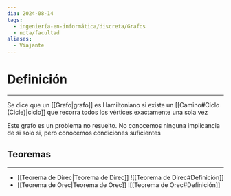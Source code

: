 ```yaml
---
dia: 2024-08-14
tags:
  - ingeniería-en-informática/discreta/Grafos
  - nota/facultad
aliases:
  - Viajante
---
```

# Definición
---
Se dice que un [[Grafo|grafo]] es Hamiltoniano si existe un [[Camino#Ciclo (Cicle)|ciclo]] que recorra todos los vértices exactamente una sola vez

Este grafo es un problema no resuelto. No conocemos ninguna implicancia de si solo si, pero conocemos condiciones suficientes

## Teoremas
---
* [[Teorema de Direc|Teorema de Direc]] ![[Teorema de Direc#Definición]]
* [[Teorema de Orec|Teorema de Orec]] ![[Teorema de Orec#Definición]]